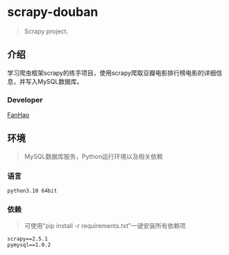 # scrapy-douban

> Scrapy project.

## 介绍

学习爬虫框架scrapy的练手项目，使用scrapy爬取豆瓣电影排行榜电影的详细信息，并写入MySQL数据库。

### Developer

[FanHao](http://alanfanh.github)

## 环境

> MySQL数据库服务，Python运行环境以及相关依赖

### 语言

```text
python3.10 64bit
```

### 依赖

> 可使用"pip install -r requirements.txt"一键安装所有依赖项

````text
scrapy==2.5.1
pymysql==1.0.2
````
